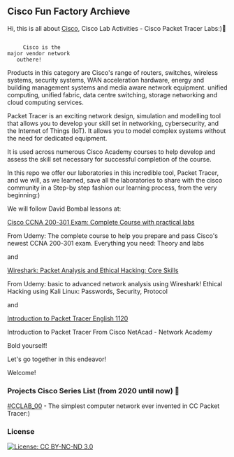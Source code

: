 ## Cisco Fun Factory Archieve
Hi, this is all about [Cisco](https://www.cisco.com/),
Cisco Lab Activities - Cisco Packet Tracer Labs:):rocket:


```

     Cisco is the  
major vendor network 
   outhere!

```
Products in this category are Cisco's range of routers, switches, 
wireless systems, security systems, WAN acceleration hardware, 
energy and building management systems and media aware network equipment. 
unified computing, unified fabric, data centre switching, 
storage networking and cloud computing services.

Packet Tracer is an exciting network design, 
simulation and modelling tool that allows you to 
develop your skill set in networking, cybersecurity, 
and the Internet of Things (IoT). It allows you to model 
complex systems without the need for dedicated equipment. 

It is used across numerous Cisco Academy courses to help develop 
and assess the skill set necessary for successful completion of the course.

In this repo we offer our laboratories in this incredible tool, Packet Tracer,
and we will, as we learned, save all the laboratories to share with the 
cisco community in a Step-by step fashion our learning process, 
from the very beginning:)

We will follow David Bombal lessons at:

[Cisco CCNA 200-301 Exam: Complete Course with practical labs](https://www.udemy.com/course/cisco-ccent-icnd1-100-105-complete-course-sims-and-gns3/) 

From Udemy: The complete course to help you prepare and pass Cisco's 
newest CCNA 200-301 exam. Everything you need: Theory and labs

and 

[Wireshark: Packet Analysis and Ethical Hacking: Core Skills](https://www.udemy.com/course/wireshark-packet-analysis-and-ethical-hacking-core-skills/)

From Udemy: basic to advanced network analysis using Wireshark! 
Ethical Hacking using Kali Linux: Passwords, Security, Protocol

and 

[Introduction to Packet Tracer English 1120](https://news-blogs.cisco.com/americas/pt/tag/netacad/?dtid=osscdc000283)

Introduction to Packet Tracer
From Cisco NetAcad - Network Academy

Bold yourself!

Let's go together in this endeavor!

Welcome!

### Projects Cisco Series List (from 2020 until now) :ant:

[#CCLAB_00](saves/) - The simplest computer network ever invented in CC Packet Tracer:)


### License

[![License: CC BY-NC-ND 3.0](https://img.shields.io/badge/License-CC%20BY--NC--ND%203.0-lightgrey.svg)](https://creativecommons.org/licenses/by-nc-nd/3.0/)

